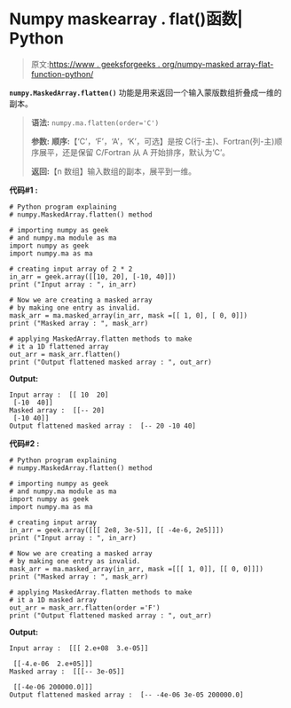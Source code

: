 # Numpy maskearray . flat()函数| Python

> 原文:[https://www . geeksforgeeks . org/numpy-masked array-flat-function-python/](https://www.geeksforgeeks.org/numpy-maskedarray-flatten-function-python/)

**`numpy.MaskedArray.flatten()`** 功能是用来返回一个输入蒙版数组折叠成一维的副本。

> **语法:** `numpy.ma.flatten(order='C')`
> 
> **参数:**
> **顺序:**【‘C’，‘F’，‘A’，‘K’，可选】是按 C(行-主)、Fortran(列-主)顺序展平，还是保留 C/Fortran 从 A 开始排序，默认为‘C’。
> 
> **返回:**【n 数组】输入数组的副本，展平到一维。

**代码#1 :**

```
# Python program explaining
# numpy.MaskedArray.flatten() method 

# importing numpy as geek  
# and numpy.ma module as ma 
import numpy as geek 
import numpy.ma as ma 

# creating input array of 2 * 2  
in_arr = geek.array([[10, 20], [-10, 40]]) 
print ("Input array : ", in_arr) 

# Now we are creating a masked array 
# by making one entry as invalid.  
mask_arr = ma.masked_array(in_arr, mask =[[ 1, 0], [ 0, 0]]) 
print ("Masked array : ", mask_arr) 

# applying MaskedArray.flatten methods to make  
# it a 1D flattened array
out_arr = mask_arr.flatten() 
print ("Output flattened masked array : ", out_arr) 
```

**Output:**

```
Input array :  [[ 10  20]
 [-10  40]]
Masked array :  [[-- 20]
 [-10 40]]
Output flattened masked array :  [-- 20 -10 40]

```

**代码#2 :**

```
# Python program explaining
# numpy.MaskedArray.flatten() method 

# importing numpy as geek  
# and numpy.ma module as ma 
import numpy as geek 
import numpy.ma as ma 

# creating input array 
in_arr = geek.array([[[ 2e8, 3e-5]], [[ -4e-6, 2e5]]])
print ("Input array : ", in_arr) 

# Now we are creating a masked array 
# by making one entry as invalid.  
mask_arr = ma.masked_array(in_arr, mask =[[[ 1, 0]], [[ 0, 0]]]) 
print ("Masked array : ", mask_arr) 

# applying MaskedArray.flatten methods to make  
# it a 1D masked array
out_arr = mask_arr.flatten(order ='F') 
print ("Output flattened masked array : ", out_arr)
```

**Output:**

```
Input array :  [[[ 2.e+08  3.e-05]]

 [[-4.e-06  2.e+05]]]
Masked array :  [[[-- 3e-05]]

 [[-4e-06 200000.0]]]
Output flattened masked array :  [-- -4e-06 3e-05 200000.0]

```